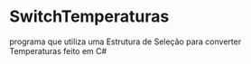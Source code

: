 # SwitchTemperaturas
 programa que utiliza uma Estrutura de Seleção para converter Temperaturas feito em C#
